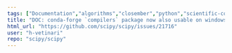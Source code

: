 ```yaml
---
tags: ["Documentation","algorithms","closember","python","scientific-computing","scipy"]
title: "DOC: conda-forge `compilers` package now also usable on windows"
html_url: "https://github.com/scipy/scipy/issues/21716"
user: "h-vetinari"
repo: "scipy/scipy"
---
```


